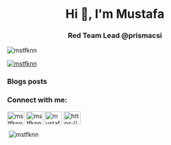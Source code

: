 <h1 align="center">Hi 👋, I'm Mustafa</h1>
<h3 align="center">Red Team Lead @prismacsi</h3>

<p align="left"> <img src="https://komarev.com/ghpvc/?username=mstfknn&label=Profile%20views&color=0e75b6&style=flat" alt="mstfknn" /> </p>

<p align="left"> <a href="https://twitter.com/mstfknn" target="blank"><img src="https://img.shields.io/twitter/follow/mstfknn?logo=twitter&style=for-the-badge" alt="mstfknn" /></a> </p>

### Blogs posts
<!-- BLOG-POST-LIST:START -->
<!-- BLOG-POST-LIST:END -->

<h3 align="left">Connect with me:</h3>
<p align="left">
<a href="https://twitter.com/mstfknn" target="blank"><img align="center" src="https://raw.githubusercontent.com/rahuldkjain/github-profile-readme-generator/master/src/images/icons/Social/twitter.svg" alt="mstfknn" height="30" width="40" /></a>
<a href="https://linkedin.com/in/mstfknn" target="blank"><img align="center" src="https://raw.githubusercontent.com/rahuldkjain/github-profile-readme-generator/master/src/images/icons/Social/linked-in-alt.svg" alt="mstfknn" height="30" width="40" /></a>
<a href="https://fb.com/mustafakaandemirhan" target="blank"><img align="center" src="https://raw.githubusercontent.com/rahuldkjain/github-profile-readme-generator/master/src/images/icons/Social/facebook.svg" alt="mustafakaandemirhan" height="30" width="40" /></a>
<a href="/https://www.prismacsi.com/feed/" target="blank"><img align="center" src="https://raw.githubusercontent.com/rahuldkjain/github-profile-readme-generator/master/src/images/icons/Social/rss.svg" alt="https://www.prismacsi.com/feed/" height="30" width="40" /></a>
</p>

<p>&nbsp;<img align="center" src="https://github-readme-stats.vercel.app/api?username=mstfknn&show_icons=true&locale=en" alt="mstfknn" /></p>
